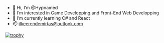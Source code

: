 - 👋 Hi, I’m @Hypnamed
- 👀 I’m interested in Game Developping and Front-End Web Developping
- 🌱 I’m currently learning C# and React
- 📫 ilkeerendemirtas@outlook.com

[![trophy](https://github-profile-trophy.vercel.app/?hypnamed=ryo-ma)](https://github.com/ryo-ma/github-profile-trophy)
<!---
Hypnamed/Hypnamed is a ✨ special ✨ repository because its `README.md` (this file) appears on your GitHub profile.
You can click the Preview link to take a look at your changes.
--->
